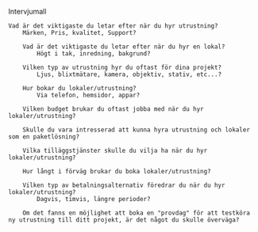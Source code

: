 Intervjumall

    Vad är det viktigaste du letar efter när du hyr utrustning?
        Märken, Pris, kvalitet, Support?

        Vad är det viktigaste du letar efter när du hyr en lokal?
            Högt i tak, inredning, bakgrund?

        Vilken typ av utrustning hyr du oftast för dina projekt?
            Ljus, blixtmätare, kamera, objektiv, stativ, etc...?

        Hur bokar du lokaler/utrustning?
            Via telefon, hemsidor, appar?

        Vilken budget brukar du oftast jobba med när du hyr lokaler/utrustning?

        Skulle du vara intresserad att kunna hyra utrustning och lokaler som en paketlösning?

        Vilka tilläggstjänster skulle du vilja ha när du hyr lokaler/utrustning?

        Hur långt i förväg brukar du boka lokaler/utrustning?

        Vilken typ av betalningsalternativ föredrar du när du hyr lokaler/utrustning?
            Dagvis, timvis, längre perioder?

        Om det fanns en möjlighet att boka en "provdag" för att testköra ny utrustning till ditt projekt, är det något du skulle överväga?

        